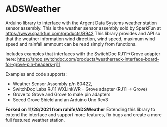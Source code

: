 # ADSWeather
Arduino library to interface with the Argent Data Systems weather station sensor assembly. This is the weather sensor assembly sold by SparkFun at https://www.sparkfun.com/products/8942 This library provides and API so that the weather information wind direction, wind speed, maximum wind speed and rainfall ammount can be read simply from functions.

Includes examples that interfaces with the SwitchDoc RJ11->Grove adapter here:  https://shop.switchdoc.com/products/weatherrack-interface-board-for-grove-pin-headers-rj11

Examples and code supports:
- Weather Sensor Assembly p/n 80422, 
- SwitchDoc Labs RJ11 WXLinkWR - Grove adapter (RJ11 -> Grove)
- Grove to Grove and Grove to male pin adapters
- Seeed Grove Shield and an Arduino Uno Rev3


**Forked on 11/28/2021 from rahife/ADSWeather**
Extending this library to extend the interface and support more features, fix bugs and create a more full featured weather station.



